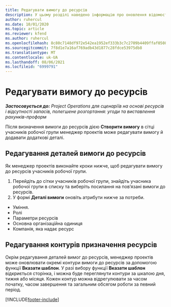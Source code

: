 ```yaml
---
title: Редагувати вимогу до ресурсів
description: У цьому розділі наведено інформацію про оновлення відомостей вимоги до ресурсів.
author: ruhercul
ms.date: 10/01/2020
ms.topic: article
ms.reviewer: kfend
ms.author: ruhercul
ms.openlocfilehash: 8c80c7148df972e542ea1952ef333b3c7c2709b4409ffaf0508f8f617d5f9894
ms.sourcegitcommit: 7f8d1e7a16af769adb43d1877c28fdce53975db8
ms.translationtype: MT
ms.contentlocale: uk-UA
ms.lasthandoff: 08/06/2021
ms.locfileid: "6999791"
---
```

# <a name="edit-a-resource-requirement"></a>Редагувати вимогу до ресурсів

_**Застосовується до:** Project Operations для сценаріїв на основі ресурсів і відсутності запасів, полегшене розгортання: угоди та виставлення рахунків-проформ_

Після визначення вимоги до ресурсів дією **Створити вимогу** в сітці учасників робочої групи менеджер проектів може редагувати вимогу й додавати додаткові деталі.

## <a name="edit-resource-requirement-details"></a>Редагування деталей вимоги до ресурсів

Як менеджер проектів виконайте кроки нижче, щоб редагувати вимогу до ресурсів учасників робочої групи.

1. Перейдіть до сітки учасників робочої групи, знайдіть учасника робочої групи в списку та виберіть посилання на пов’язані вимоги до ресурсів.
2. У формі **Деталі вимоги** оновіть атрибути нижче за потреби.

- Уміння.
- Ролі
- Параметри ресурсів
- Основна організаційна одиниця
- Компанія, яка надає ресурс

## <a name="edit-resource-assignment-contours"></a>Редагування контурів призначення ресурсів

Окрім редагування деталей вимог до ресурсів, менеджер проектів може оновлювати окремі контури вимоги до ресурсів за допомогою функції **Вказати шаблон**. У разі вибору функції **Вказати шаблон** відкриється сторінка, і можна буде переглянути контури за шкалою дня, тижня або місяця. Кожен контур можна відрегулювати за часом початку, часом завершення та загальним обсягом роботи за певний період.

[!INCLUDE[footer-include](../includes/footer-banner.md)]